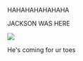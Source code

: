 HAHAHAHAHAHAHA

JACKSON WAS HERE

![](https://external-preview.redd.it/Kev3j34mm3mfVtPMQYAvOFDU9uYj1XwmmMqCQYvht5Y.jpg?auto=webp&s=d5c77d713b4d80174bb1e21bde17b001005e30ba)

He's coming for ur toes
